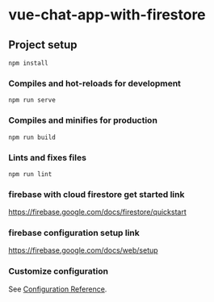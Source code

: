# vue-chat-app-with-firestore

## Project setup
```
npm install
```

### Compiles and hot-reloads for development
```
npm run serve
```

### Compiles and minifies for production
```
npm run build
```

### Lints and fixes files
```
npm run lint
```
### firebase with cloud firestore get started link
https://firebase.google.com/docs/firestore/quickstart

### firebase configuration setup link
https://firebase.google.com/docs/web/setup

### Customize configuration
See [Configuration Reference](https://cli.vuejs.org/config/).
